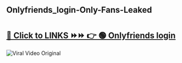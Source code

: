 
 ## Onlyfriends_login-Only-Fans-Leaked

# <h2><a href="https://clipsfans.com/Onlyfriends_login&ref=git">🔗 Click to LINKS ⏩⏩ 👉 🟢 Onlyfriends login </a></h2>

<a href="https://clipsfans.com/Onlyfriends_login&ref=git" rel="nofollow" data-target="animated-image.originalLink"><img src="https://i.ibb.co.com/xMMVF88/686577567.gif" alt="Viral Video Original" style="max-width: 100%; display: inline-block;" data-target="animated-image.originalImage"></a>

